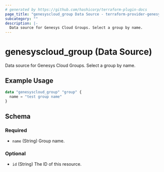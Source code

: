 ```yaml
---
# generated by https://github.com/hashicorp/terraform-plugin-docs
page_title: "genesyscloud_group Data Source - terraform-provider-genesyscloud"
subcategory: ""
description: |-
  Data source for Genesys Cloud Groups. Select a group by name.
---
```


# genesyscloud_group (Data Source)

Data source for Genesys Cloud Groups. Select a group by name.

## Example Usage

```terraform
data "genesyscloud_group" "group" {
  name = "test group name"
}
```

<!-- schema generated by tfplugindocs -->
## Schema

### Required

- `name` (String) Group name.

### Optional

- `id` (String) The ID of this resource.


